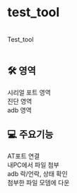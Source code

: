 # test_tool
<br>
Test_tool<br>
<br>

## 🛠️ 영역
시리얼 포트 영역<br>
진단 영역<br>
adb 영역<br>

## 💻 주요기능
AT포트 연결<br>
내PC에서 파일 첨부<br>
adb 락/언락, 상태 확인<br>
첨부한 파일 모뎀에 다운
